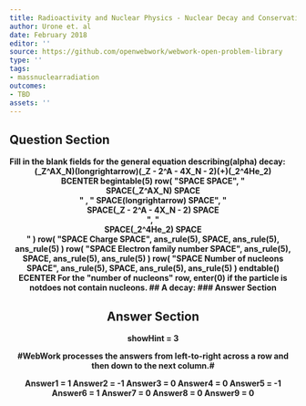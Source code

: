```yaml
---
title: Radioactivity and Nuclear Physics - Nuclear Decay and Conservation Laws
author: Urone et. al
date: February 2018
editor: ''
source: https://github.com/openwebwork/webwork-open-problem-library
type: ''
tags:
- massnuclearradiation
outcomes:
- TBD
assets: ''
---
```


## Question Section 

<b>
Fill in the blank fields for the general equation describing(alpha) decay:
<center>(_Z^AX_N)(longrightarrow)(_Z - 2^A - 4X_N - 2)(+)(_2^4He_2)<center>
BCENTER
 begintable(5)
 row( "SPACE SPACE", "<center> SPACE(_Z^AX_N) SPACE <center>" , " SPACE(longrightarrow) SPACE", "<center> SPACE(_Z - 2^A - 4X_N - 2) SPACE <center>", "<center> SPACE(_2^4He_2) SPACE <center>" )
 row( "SPACE Charge SPACE", ans_rule(5), SPACE,
        ans_rule(5), ans_rule(5) )
 row( "SPACE Electron family number SPACE", ans_rule(5), SPACE,
        ans_rule(5), ans_rule(5) )
 row( "SPACE Number of nucleons SPACE", ans_rule(5), SPACE,
        ans_rule(5), ans_rule(5) )
 endtable()
ECENTER
For the "number of nucleons" row, enter(0) if the particle is notdoes not contain nucleons.
## A
decay:
### Answer Section


## Answer Section

showHint = 3

#WebWork processes the answers from left-to-right across a row and then down to the next column.#

Answer1 = 1
Answer2 = -1
Answer3 = 0
Answer4 = 0
Answer5 = -1
Answer6 = 1
Answer7 = 0
Answer8 = 0
Answer9 = 0
